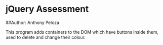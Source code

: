 # jQuery Assessment
##Author: Anthony Peloza

This program adds containers to the DOM which have buttons inside them, used to delete and change their colour.
